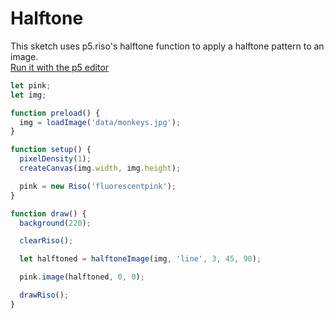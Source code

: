 # Halftone

This sketch uses p5.riso's halftone function to apply a halftone pattern to an image.  
[Run it with the p5 editor](https://editor.p5js.org/rachelehyman/sketches/k3HBcRDXs)

```javascript
let pink;
let img;

function preload() {
  img = loadImage('data/monkeys.jpg');
}

function setup() {
  pixelDensity(1);
  createCanvas(img.width, img.height);

  pink = new Riso('fluorescentpink');
}

function draw() {
  background(220);

  clearRiso();

  let halftoned = halftoneImage(img, 'line', 3, 45, 90);

  pink.image(halftoned, 0, 0);

  drawRiso();
}
```
